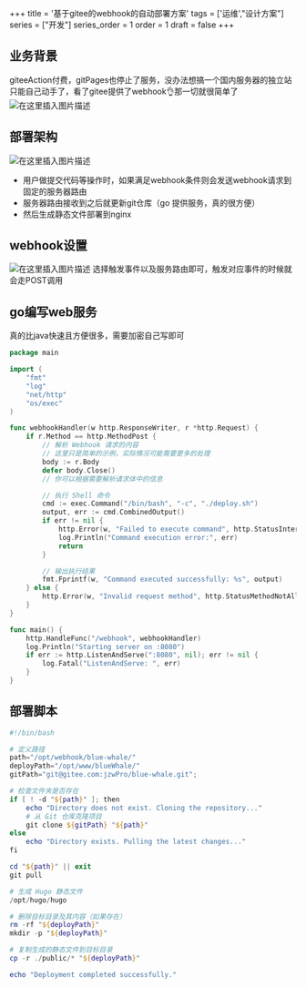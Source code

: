 +++
title = '基于gitee的webhook的自动部署方案'
tags = ['运维',"设计方案"]
series = ["开发"]
series_order = 1
order = 1
draft = false
+++
## 业务背景
giteeAction付费，gitPages也停止了服务，没办法想搞一个国内服务器的独立站只能自己动手了，看了gitee提供了webhook👌那一切就很简单了
![在这里插入图片描述](cicd/giteeHookPage.png)

## 部署架构
![在这里插入图片描述](cicd/webHookDeploy.jpg)
- 用户做提交代码等操作时，如果满足webhook条件则会发送webhook请求到固定的服务器路由
- 服务器路由接收到之后就更新git仓库（go 提供服务，真的很方便）
- 然后生成静态文件部署到nginx

## webhook设置
![在这里插入图片描述](cicd/giteeHookDetail.png)
选择触发事件以及服务路由即可，触发对应事件的时候就会走POST调用

## go编写web服务
真的比java快速且方便很多，需要加密自己写即可
```go
package main

import (
    "fmt"
    "log"
    "net/http"
    "os/exec"
)

func webhookHandler(w http.ResponseWriter, r *http.Request) {
    if r.Method == http.MethodPost {
        // 解析 Webhook 请求的内容
        // 这里只是简单的示例，实际情况可能需要更多的处理
        body := r.Body
        defer body.Close()
        // 你可以根据需要解析请求体中的信息

        // 执行 Shell 命令
        cmd := exec.Command("/bin/bash", "-c", "./deploy.sh")
        output, err := cmd.CombinedOutput()
        if err != nil {
            http.Error(w, "Failed to execute command", http.StatusInternalServerError)
            log.Println("Command execution error:", err)
            return
        }

        // 输出执行结果
        fmt.Fprintf(w, "Command executed successfully: %s", output)
    } else {
        http.Error(w, "Invalid request method", http.StatusMethodNotAllowed)
    }
}

func main() {
    http.HandleFunc("/webhook", webhookHandler)
    log.Println("Starting server on :8080")
    if err := http.ListenAndServe(":8080", nil); err != nil {
        log.Fatal("ListenAndServe: ", err)
    }
}
```

## 部署脚本

```powershell
#!/bin/bash

# 定义路径
path="/opt/webhook/blue-whale/"
deployPath="/opt/www/blueWhale/"
gitPath="git@gitee.com:jzwPro/blue-whale.git";

# 检查文件夹是否存在
if [ ! -d "${path}" ]; then
    echo "Directory does not exist. Cloning the repository..."
    # 从 Git 仓库克隆项目
    git clone ${gitPath} "${path}"
else
    echo "Directory exists. Pulling the latest changes..."
fi

cd "${path}" || exit
git pull

# 生成 Hugo 静态文件
/opt/hugo/hugo

# 删除目标目录及其内容（如果存在）
rm -rf "${deployPath}"
mkdir -p "${deployPath}"

# 复制生成的静态文件到目标目录
cp -r ./public/* "${deployPath}"

echo "Deployment completed successfully."
```